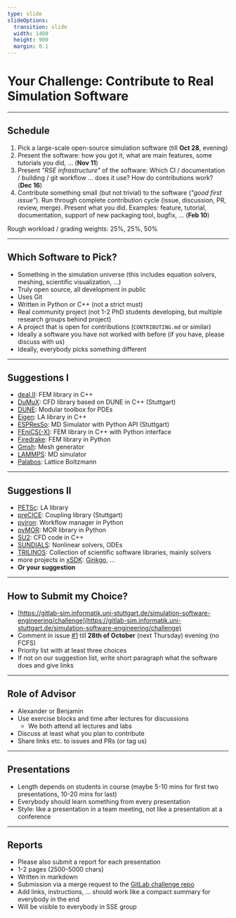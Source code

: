 ```yaml
---
type: slide
slideOptions:
  transition: slide
  width: 1400
  height: 900
  margin: 0.1
---
```


<style>
  .reveal strong {
	font-weight: bold;
    color: orange;
  }
  .reveal p {
    text-align: left;
  }
  .reveal section h1 {
    color: orange;
  }
  .reveal section h2 {
    color: orange;
  }
</style>


# Your Challenge: Contribute to Real Simulation Software

---

## Schedule

1. Pick a large-scale open-source simulation software (till **Oct 28**, evening)
2. Present the software: how you got it, what are main features, some tutorials you did, ... (**Nov 11**)
3. Present *"RSE infrastructure"* of the software: Which CI / documentation / building / git workflow ... does it use? How do contributions work? (**Dec 16**)
4. Contribute something small (but not trivial) to the software (*"good first issue"*). Run through complete contribution cycle (issue, discussion, PR, review, merge). Present what you did. Examples: feature, tutorial, documentation, support of new packaging tool, bugfix, ... (**Feb 10**)

Rough workload / grading weights: 25%, 25%, 50%

---

## Which Software to Pick?

* Something in the simulation universe (this includes equation solvers, meshing, scientific visualization, ...)
* Truly open source, all development in public
* Uses Git
* Written in Python or C++ (not a strict must)
* Real community project (not 1-2 PhD students developing, but multiple research groups behind project)
* A project that is open for contributions (`CONTRIBUTING.md` or similar)
* Ideally a software you have not worked with before (if you have, please discuss with us)
* Ideally, everybody picks something different

---

## Suggestions I

* [deal.II](https://dealii.org/): FEM library in C++
* [DuMuX](https://dumux.org/): CFD library based on DUNE in C++ (Stuttgart)
* [DUNE](https://www.dune-project.org/`): Modular toolbox for PDEs
* [Eigen](https://eigen.tuxfamily.org): LA library in C++
* [ESPResSo](https://espressomd.org): MD Simulator with Python API (Stuttgart)
* [FEniCS(-X)](https://fenicsproject.org/): FEM library in C++ with Python interface
* [Firedrake](https://www.firedrakeproject.org/): FEM library in Python
* [Gmsh](https://gmsh.info/): Mesh generator
* [LAMMPS](https://www.lammps.org/): MD simulator
* [Palabos](https://palabos.unige.ch/): Lattice Boltzmann

---

## Suggestions II

* [PETSc](https://petsc.org/): LA library
* [preCICE](https://precice.org/): Coupling library (Stuttgart)
* [pyiron](https://pyiron.org/): Workflow manager in Python
* [pyMOR](https://pymor.org/): MOR library in Python
* [SU2](https://su2code.github.io/): CFD code in C++
* [SUNDIALS](https://computing.llnl.gov/projects/sundials): Nonlinear solvers, ODEs
* [TRILINOS](https://trilinos.github.io/): Collection of scientific software libraries, mainly solvers
* more projects in [xSDK](https://xsdk.info/packages/): [Ginkgo](https://ginkgo-project.github.io/), ...
* **Or your suggestion**

---

## How to Submit my Choice?

* [https://gitlab-sim.informatik.uni-stuttgart.de/simulation-software-engineering/challenge](https://gitlab-sim.informatik.uni-stuttgart.de/simulation-software-engineering/challenge)
* Comment in issue [#1](https://gitlab-sim.informatik.uni-stuttgart.de/simulation-software-engineering/challenge/-/issues/1) till **28th of October** (next Thursday) evening (no FCFS)
* Priority list with at least three choices
* If not on our suggestion list, write short paragraph what the software does and give links

---

## Role of Advisor

* Alexander or Benjamin
* Use exercise blocks and time after lectures for discussions
  * We both attend all lectures and labs
* Discuss at least what you plan to contribute
* Share links etc. to issues and PRs (or tag us)

---

## Presentations

* Length depends on students in course (maybe 5-10 mins for first two presentations, 10-20 mins for last)
* Everybody should learn something from every presentation
* Style: like a presentation in a team meeting, not like a presentation at a conference

---

## Reports

* Please also submit a report for each presentation
* 1-2 pages (2500-5000 chars)
* Written in markdown
* Submission via a merge request to the [GitLab challenge repo](https://gitlab-sim.informatik.uni-stuttgart.de/simulation-software-engineering/challenge)
* Add links, instructions, ... should work like a compact summary for everybody in the end
* Will be visible to everybody in SSE group
